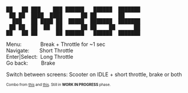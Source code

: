 <pre>
██   ██ ███    ███ ██████   ██████  ███████ 
 ██ ██  ████  ████      ██ ██       ██      
  ███   ██ ████ ██  █████  ███████  ███████ 
 ██ ██  ██  ██  ██      ██ ██    ██      ██ 
██   ██ ██      ██ ██████   ██████  ███████ 
</pre>
Menu:&nbsp;&nbsp;&nbsp;&nbsp;&nbsp;&nbsp;&nbsp;&nbsp;&nbsp;&nbsp;&nbsp;&nbsp;&nbsp;Break + Throttle for ~1 sec</br>
Navigate:&nbsp;&nbsp;&nbsp;&nbsp;&nbsp;&nbsp;&nbsp;Short Throttle</br>
Enter|Select:&nbsp;&nbsp;Long Throttle</br>
Go back:&nbsp;&nbsp;&nbsp;&nbsp;&nbsp;&nbsp;&nbsp;&nbsp;&nbsp;Brake</br>

Switch between screens: Scooter on IDLE + short throttle, brake or both

<sub><sup>Combo from [this](https://github.com/augisbud/m365_dashboard) and [this](https://github.com/fogbox/m365_display). Still in **WORK IN PROGRESS** phase.</sup><sub>